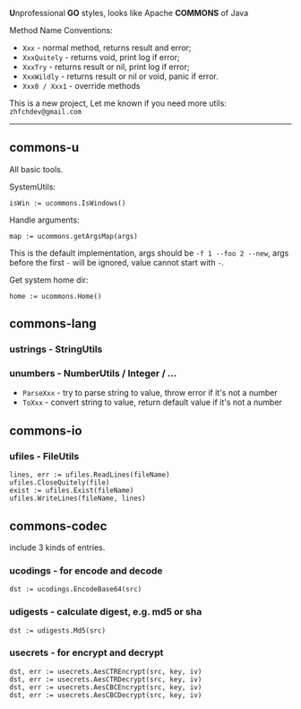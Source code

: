 **U**nprofessional **GO** styles, looks like Apache **COMMONS** of Java

Method Name Conventions:
* `Xxx` - normal method, returns result and error;
* `XxxQuitely` - returns void, print log if error;
* `XxxTry` - returns result or nil, print log if error;
* `XxxWildly` - returns result or nil or void, panic if error.
* `Xxx0 / Xxx1` - override methods

This is a new project, Let me known if you need more utils: `zhfchdev@gmail.com`

---

## commons-u

All basic tools.

SystemUtils:

    isWin := ucommons.IsWindows()

Handle arguments:

    map := ucommons.getArgsMap(args)

This is the default implementation, args should be `-f 1 --foo 2 --new`, args before the first `-` will be ignored, value cannot start with `-`.

Get system home dir:

    home := ucommons.Home()

## commons-lang

### ustrings - StringUtils

### unumbers - NumberUtils / Integer / ...

* `ParseXxx` - try to parse string to value, throw error if it's not a number
* `ToXxx` - convert string to value, return default value if it's not a number

## commons-io

### ufiles - FileUtils

    lines, err := ufiles.ReadLines(fileName)
    ufiles.CloseQuitely(file)
    exist := ufiles.Exist(fileName)
    ufiles.WriteLines(fileName, lines)

## commons-codec

include 3 kinds of entries.

### ucodings - for encode and decode

    dst := ucodings.EncodeBase64(src)

### udigests - calculate digest, e.g. md5 or sha

    dst := udigests.Md5(src)

### usecrets - for encrypt and decrypt

    dst, err := usecrets.AesCTREncrypt(src, key, iv)
    dst, err := usecrets.AesCTRDecrypt(src, key, iv)
    dst, err := usecrets.AesCBCEncrypt(src, key, iv)
    dst, err := usecrets.AesCBCDecrypt(src, key, iv)
